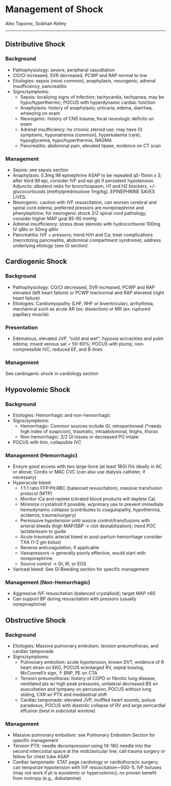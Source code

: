 # Management of Shock

Alex Toporex, Soibhan Kelley

---

## Distributive Shock

### Background

- Pathophysiology: severe, peripheral vasodilation
- CO/CI increased, SVR decreased, PCWP and RAP normal to low
- Etiologies: sepsis (most common), anaphylaxis, neurogenic, adrenal
    insufficiency, pancreatitis
- Signs/symptoms:
    - Sepsis: localizing signs of infection; tachycardia, tachypnea, may
        be hypo/hyperthermic; POCUS with hyperdynamic cardiac function
    - Anaphylaxis: history of anaphylaxis; urticaria, edema, diarrhea,
        wheezing on exam
    - Neurogenic: history of CNS trauma; focal neurologic deficits on exam
    - Adrenal insufficiency: hx chronic steroid use, may have GI symptoms,
        hyponatremia (common), hyperkalemia (rare), hypoglycemia,
        hypo/hyperthermia, NAGMA
    - Pancreatitis: abdominal pain, elevated lipase, evidence on CT scan

### Management

- Sepsis: see sepsis section
- Anaphylaxis: 0.3mg IM epinephrine ASAP to be repeated q5-15min x 3;
    after third IM epi, consider IVF and epi gtt if persistent
    hypotension. Adjuncts: albuterol nebs for bronchospasm, H1 and H2
    blockers, +/- glucocorticoids (methylprednisolone 1mg/kg).
    EPINEPHRINE SAVES LIVES.
- Neurogenic: caution with IVF resuscitation, can worsen cerebral and
    spinal cord edema; preferred pressors are norepinephrine and
    phenylephrine; for neurogenic shock 2/2 spinal cord pathology,
    consider higher MAP goal 85-90 mmHg
- Adrenal insufficiency: stress dose steroids with hydrocortisone
    100mg IV q8hr or 50mg q6hr
- Pancreatitis: IVF + pressors; trend H/H and Ca; treat complications
    (necrotizing pancreatitis, abdominal compartment syndrome); address
    underlying etiology (see GI section)

## Cardiogenic Shock

### Background

- Pathophysiology: CO/CI decreased, SVR increased, PCWP and RAP
    elevated (left heart failure) or PCWP low/normal and RAP elevated
    (right heart failure)
- Etiologies: Cardiomyopathy (LHF, RHF or biventricular), arrhythmia,
    mechanical such as acute AR (ex: dissection) or MR (ex: ruptured
    papillary muscle)

### Presentation

- Edematous, elevated JVP, “cold and wet”; hypoxia w/crackles and pulm
    edema; mixed venous sat \< 50-60%; POCUS with plump,
    non-compressible IVC, reduced EF, and B-lines

### Management

See cardiogenic shock in cardiology section

## Hypovolemic Shock

### Background

- Etiologies: Hemorrhagic and non-hemorrhagic
- Signs/symptoms:
    - Hemorrhagic: Common sources include GI, retroperitoneal (\*needs
        high index of suspicion), traumatic, intraabdominal, thighs, thorax
    - Non-hemorrhagic: 2/2 GI losses or decreased PO intake
- POCUS with thin, collapsible IVC

### Management (Hemorrhagic)

- Ensure good access with two large-bore (at least 18G) IVs ideally in
    AC or above; Cordis or MAC CVC (can also use dialysis catheter, if
    necessary)
- Hyperacute bleed:
    - 1:1:1 ratio FFP:Plt:RBC (balanced resuscitation), massive
        transfusion protocol (MTP)
    - Monitor iCa and replete (citrated blood products will deplete Ca)
    - Minimize crystalloid if possible, w/primary use to prevent immediate
        hemodynamic collapse (contributes to coagulopathy, hypothermia,
        acidemia, trauma/surgery)
    - Permissive hypotension until source control/transfusions with
        arterial bleeds (high MAP/SBP -\> clot destabilization); trend POC
        lactate/exam to guide
    - Acute traumatic arterial bleed or post-partum hemorrhage consider
        TXA (1-2 gm bolus)
    - Reverse anticoagulation, if applicable
    - Vasopressors -\> generally poorly effective, would start with
        norepinephrine
    - Source control -\> GI, IR, or EGS
- Variceal bleed: See GI Bleeding section for specific management

### Management (Non-Hemorrhagic)

- Aggressive IVF resuscitation (balanced crystalloid); target MAP ≥65
- Can support BP during resuscitation with pressors (usually
    norepinephrine)

## Obstructive Shock

### Background

- Etiologies: Massive pulmonary embolism, tension pneumothorax, and cardiac
    tamponade
- Signs/symptoms:
    - Pulmonary embolism: acute hypotension, known DVT, evidence of R
        heart strain on EKG, POCUS w/enlarged RV, septal bowing, McConnell’s
        sign, ↑ BNP, PE on CTA
    - Tension pneumothorax: history of COPD or fibrotic lung disease,
        ventilated pts w/ high peak pressures, unilateral decreased BS on
        auscultation and tympany on percussion, POCUS without lung sliding,
        CXR w/ PTX and mediastinal shift
    - Cardiac tamponade: elevated JVP, muffled heart sounds, pulsus
        paradoxus, POCUS with diastolic collapse of RV and large pericardial
        effusion (best in subcostal window)

### Management

- Massive pulmonary embolism: see Pulmonary Embolism Section for
    specific management
- Tension PTX: needle decompression using 14-16G needle into the
    second intercostal space at the midclavicular line; call trauma
    surgery or fellow for chest tube ASAP
- Cardiac tamponade: STAT page cardiology or cardiothoracic surgery;
    can temporize hypotension with IVF resuscitation—500-1L IVF boluses
    (may not work if pt is euvolemic or hypervolemic); no proven benefit
    from inotropy (e.g., dobutamine)
